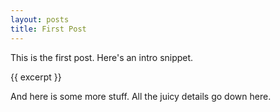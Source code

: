 ```yaml
---
layout: posts
title: First Post
---
```

This is the first post. Here's an intro snippet.

{{ excerpt }}

And here is some more stuff. All the juicy details go down here.
